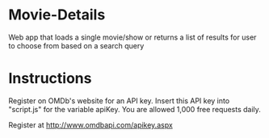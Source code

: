 # Movie-Details
Web app that loads a single movie/show or returns a list of results for user to choose from based on a search query

Instructions
============
Register on OMDb's website for an API key. Insert this API key into "script.js" for the variable apiKey. You are allowed 1,000 free requests daily.

Register at http://www.omdbapi.com/apikey.aspx
